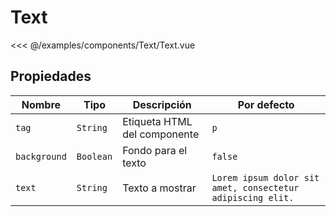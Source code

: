 # Text

<Preview>
  <template slot="demo">
    <components-Text-Text />
  </template>
  
  <<< @/examples/components/Text/Text.vue
</Preview>

## Propiedades

| Nombre       | Tipo      | Descripción                  | Por defecto                                                |
|--------------|-----------|------------------------------|------------------------------------------------------------|
| `tag`        | `String`  | Etiqueta HTML del componente | `p`                                                        |
| `background` | `Boolean` | Fondo para el texto          | `false`                                                    |
| `text`       | `String`  | Texto a mostrar              | `Lorem ipsum dolor sit amet, consectetur adipiscing elit.` |

  
  
